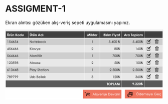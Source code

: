 # ASSIGMENT-1

Ekran alıntısı gözüken alış-veriş sepeti uygulamasını yapınız.

![Sepet](./ass1-alisveris.png)
